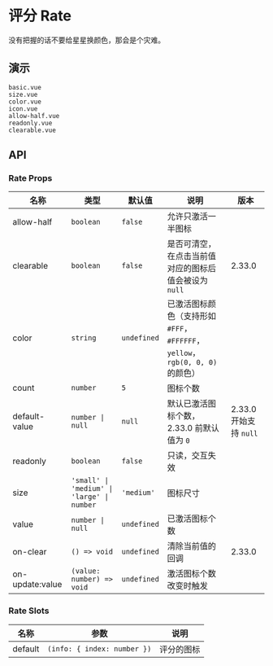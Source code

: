 # 评分 Rate

没有把握的话不要给星星换颜色，那会是个灾难。

## 演示

```demo
basic.vue
size.vue
color.vue
icon.vue
allow-half.vue
readonly.vue
clearable.vue
```

## API

### Rate Props

| 名称 | 类型 | 默认值 | 说明 | 版本 |
| --- | --- | --- | --- | --- |
| allow-half | `boolean` | `false` | 允许只激活一半图标 |  |
| clearable | `boolean` | `false` | 是否可清空，在点击当前值对应的图标后值会被设为 `null` | 2.33.0 |
| color | `string` | `undefined` | 已激活图标颜色（支持形如 `#FFF`， `#FFFFFF`， `yellow`，`rgb(0, 0, 0)` 的颜色） |  |
| count | `number` | `5` | 图标个数 |  |
| default-value | `number \| null` | `null` | 默认已激活图标个数，2.33.0 前默认值为 `0` | 2.33.0 开始支持 `null` |
| readonly | `boolean` | `false` | 只读，交互失效 |  |
| size | `'small' \| 'medium' \| 'large' \| number` | `'medium'` | 图标尺寸 |  |
| value | `number \| null` | `undefined` | 已激活图标个数 |  |
| on-clear | `() => void` | `undefined` | 清除当前值的回调 | 2.33.0 |
| on-update:value | `(value: number) => void` | `undefined` | 激活图标个数改变时触发 |  |

### Rate Slots

| 名称    | 参数                        | 说明       |
| ------- | --------------------------- | ---------- |
| default | `(info: { index: number })` | 评分的图标 |
